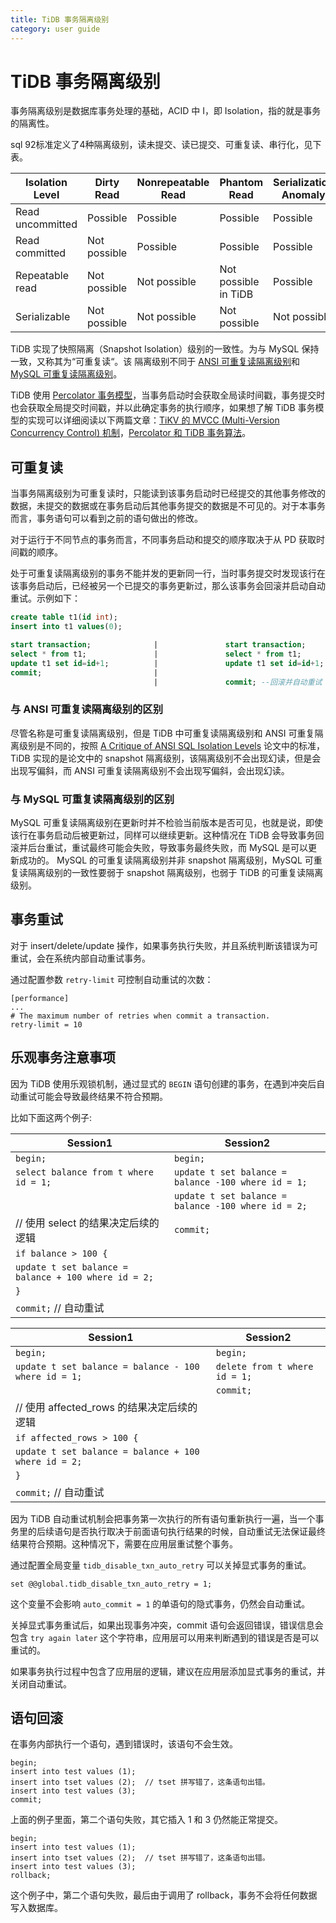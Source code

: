 ```yaml
---
title: TiDB 事务隔离级别
category: user guide
---
```


# TiDB 事务隔离级别

事务隔离级别是数据库事务处理的基础，ACID 中 I，即 Isolation，指的就是事务的隔离性。

sql 92标准定义了4种隔离级别，读未提交、读已提交、可重复读、串行化，见下表。

| Isolation Level  | Dirty Read   | Nonrepeatable Read | Phantom Read          | Serialization Anomaly |
| ---------------- | ------------ | ------------------ | --------------------- | --------------------- |
| Read uncommitted | Possible     | Possible           | Possible              | Possible              |
| Read committed   | Not possible | Possible           | Possible              | Possible              |
| Repeatable read  | Not possible | Not possible       | Not possible in  TiDB | Possible              |
| Serializable     | Not possible | Not possible       | Not possible          | Not possible          |

TiDB 实现了快照隔离（Snapshot Isolation）级别的一致性。为与 MySQL 保持一致，又称其为“可重复读“。该 隔离级别不同于 [ANSI 可重复读隔离级别](#与-ansi-可重复读隔离级别的区别)和 [MySQL 可重复读隔离级别](#与-mysql-可重复读隔离级别的区别)。

TiDB 使用 [Percolator 事务模型](https://research.google.com/pubs/pub36726.html)，当事务启动时会获取全局读时间戳，事务提交时也会获取全局提交时间戳，并以此确定事务的执行顺序，如果想了解 TiDB 事务模型的实现可以详细阅读以下两篇文章：[TiKV 的 MVCC (Multi-Version Concurrency Control) 机制](https://pingcap.com/blog-cn/mvcc-in-tikv/)，[Percolator 和 TiDB 事务算法](https://pingcap.com/blog-cn/percolator-and-txn/)。

## 可重复读

当事务隔离级别为可重复读时，只能读到该事务启动时已经提交的其他事务修改的数据，未提交的数据或在事务启动后其他事务提交的数据是不可见的。对于本事务而言，事务语句可以看到之前的语句做出的修改。

对于运行于不同节点的事务而言，不同事务启动和提交的顺序取决于从 PD 获取时间戳的顺序。

处于可重复读隔离级别的事务不能并发的更新同一行，当时事务提交时发现该行在该事务启动后，已经被另一个已提交的事务更新过，那么该事务会回滚并启动自动重试。示例如下：

```sql
create table t1(id int);
insert into t1 values(0);

start transaction;              |               start transaction;
select * from t1;               |               select * from t1;
update t1 set id=id+1;          |               update t1 set id=id+1;
commit;                         |
                                |               commit; --回滚并自动重试
```

### 与 ANSI 可重复读隔离级别的区别

尽管名称是可重复读隔离级别，但是 TiDB 中可重复读隔离级别和 ANSI 可重复隔离级别是不同的，按照 [A Critique of ANSI SQL Isolation Levels](https://www.microsoft.com/en-us/research/wp-content/uploads/2016/02/tr-95-51.pdf) 论文中的标准，TiDB 实现的是论文中的 snapshot 隔离级别，该隔离级别不会出现幻读，但是会出现写偏斜，而 ANSI 可重复读隔离级别不会出现写偏斜，会出现幻读。

### 与 MySQL 可重复读隔离级别的区别

MySQL 可重复读隔离级别在更新时并不检验当前版本是否可见，也就是说，即使该行在事务启动后被更新过，同样可以继续更新。这种情况在 TiDB 会导致事务回滚并后台重试，重试最终可能会失败，导致事务最终失败，而 MySQL 是可以更新成功的。
MySQL 的可重复读隔离级别并非 snapshot 隔离级别，MySQL 可重复读隔离级别的一致性要弱于 snapshot 隔离级别，也弱于 TiDB 的可重复读隔离级别。

## 事务重试

对于 insert/delete/update 操作，如果事务执行失败，并且系统判断该错误为可重试，会在系统内部自动重试事务。

通过配置参数 `retry-limit` 可控制自动重试的次数：

```
[performance]
...
# The maximum number of retries when commit a transaction.
retry-limit = 10
```

## 乐观事务注意事项

因为 TiDB 使用乐观锁机制，通过显式的 `BEGIN` 语句创建的事务，在遇到冲突后自动重试可能会导致最终结果不符合预期。

比如下面这两个例子:

| Session1 | Session2   |
| ---------------- | ------------ |
| `begin;` | `begin;` |
| `select balance from t where id = 1;` | `update t set balance = balance -100 where id = 1;` |
|  | `update t set balance = balance -100 where id = 2;` |
| // 使用 select 的结果决定后续的逻辑 | `commit;` |
| `if balance > 100 {` | |
| `update t set balance = balance + 100 where id = 2;` | |
| `}` | |
| `commit;` // 自动重试 | |

| Session1 | Session2   |
| ---------------- | ------------ |
| `begin;` | `begin;` |
| `update t set balance = balance - 100  where id = 1;` | `delete from t where id = 1;` |
|  | `commit;` |
| // 使用 affected_rows 的结果决定后续的逻辑 | |
| `if affected_rows > 100 {` | |
| `update t set balance = balance + 100 where id = 2;` | |
| `}` | |
| `commit;` // 自动重试 | |

因为 TiDB 自动重试机制会把事务第一次执行的所有语句重新执行一遍，当一个事务里的后续语句是否执行取决于前面语句执行结果的时候，自动重试无法保证最终结果符合预期。这种情况下，需要在应用层重试整个事务。

通过配置全局变量 `tidb_disable_txn_auto_retry` 可以关掉显式事务的重试。

```
set @@global.tidb_disable_txn_auto_retry = 1;
```

这个变量不会影响 `auto_commit = 1` 的单语句的隐式事务，仍然会自动重试。

关掉显式事务重试后，如果出现事务冲突，commit 语句会返回错误，错误信息会包含 `try again later` 这个字符串，应用层可以用来判断遇到的错误是否是可以重试的。

如果事务执行过程中包含了应用层的逻辑，建议在应用层添加显式事务的重试，并关闭自动重试。

## 语句回滚

在事务内部执行一个语句，遇到错误时，该语句不会生效。

```
begin;
insert into test values (1);
insert into tset values (2);  // tset 拼写错了，这条语句出错。
insert into test values (3);
commit;
```

上面的例子里面，第二个语句失败，其它插入 1 和 3 仍然能正常提交。

```
begin;
insert into test values (1);
insert into tset values (2);  // tset 拼写错了，这条语句出错。
insert into test values (3);
rollback;
```

这个例子中，第二个语句失败，最后由于调用了 rollback，事务不会将任何数据写入数据库。
